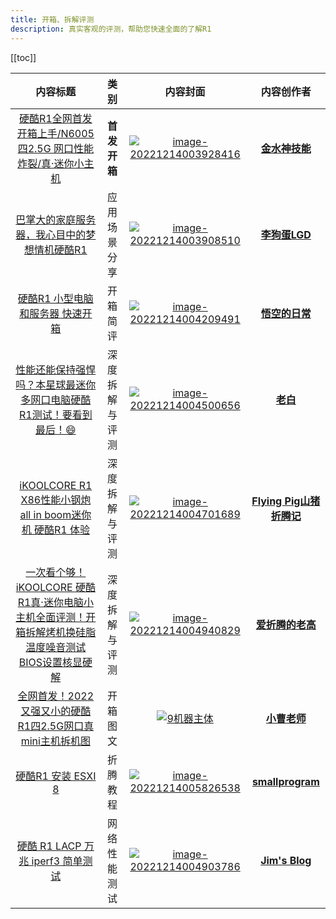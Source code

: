 ```yaml
---
title: 开箱、拆解评测
description: 真实客观的评测，帮助您快速全面的了解R1
---
```


[[toc]]

|   内容标题   |   类别  | 内容封面  |   内容创作者  |
| :----------------------------------------------------------: | :------------: | :----------------------------------------------------------: | :----------------------------------------------------------: |
| [硬酷R1全网首发开箱上手/N6005四2.5G 网口性能炸裂/真·迷你小主机](https://www.youtube.com/watch?v=6CCc4zIAORo) |  **首发开箱**  | [![image-20221214003928416](https://koolcore.oss-cn-shenzhen.aliyuncs.com/wiki/image-20221214003928416.png)](https://www.youtube.com/watch?v=6CCc4zIAORo) | **[金水神技能](https://www.youtube.com/watch?v=6CCc4zIAORo)** |
| [巴掌大的家庭服务器，我心目中的梦想情机硬酷R1](https://www.youtube.com/watch?v=IoxWN77SgBM) |  应用场景分享  | [![image-20221214003908510](https://koolcore.oss-cn-shenzhen.aliyuncs.com/wiki/image-20221214003908510.png)](https://www.youtube.com/watch?v=IoxWN77SgBM) | **[李狗蛋LGD](https://www.youtube.com/watch?v=IoxWN77SgBM)** |
| [硬酷R1 小型电脑和服务器 快速开箱](https://www.douyin.com/video/7175378350398016825) |    开箱简评    | [![image-20221214004209491](https://koolcore.oss-cn-shenzhen.aliyuncs.com/wiki/image-20221214004209491.png)](https://www.douyin.com/video/7175378350398016825) | **[悟空的日常](https://www.douyin.com/user/MS4wLjABAAAAte1MKVdw9wFvosRL1m6jRA-zvV1PAQLR6zOnuK03h28?relation=0&vid=7175378350398016825)** |
| [性能还能保持强悍吗？本星球最迷你多网口电脑硬酷R1测试！要看到最后！😄](https://www.youtube.com/watch?v=q8BAPUCaYls) | 深度拆解与评测 | [![image-20221214004500656](https://koolcore.oss-cn-shenzhen.aliyuncs.com/wiki/image-20221214004500656.png)](https://www.youtube.com/watch?v=q8BAPUCaYls) |        **[老白](https://space.bilibili.com/8767050)**        |
| [iKOOLCORE R1 X86性能小钢炮 all in boom迷你机 硬酷R1 体验](https://www.youtube.com/watch?v=W3kQOvnF4eM) | 深度拆解与评测 | [![image-20221214004701689](https://koolcore.oss-cn-shenzhen.aliyuncs.com/wiki/image-20221214004701689.png)](https://www.youtube.com/watch?v=W3kQOvnF4eM) | **[Flying Pig山猪折腾记](https://www.youtube.com/watch?v=W3kQOvnF4eM)** |
| [一次看个够！iKOOLCORE 硬酷R1真·迷你电脑小主机全面评测！开箱拆解烤机换硅脂温度噪音测试BIOS设置核显硬解](https://www.youtube.com/watch?v=Uza8C2AHPzU) | 深度拆解与评测 | [![image-20221214004940829](https://koolcore.oss-cn-shenzhen.aliyuncs.com/wiki/image-20221214004940829.png)](https://www.youtube.com/watch?v=Uza8C2AHPzU) | **[爱折腾的老高](https://www.youtube.com/watch?v=Uza8C2AHPzU)** |
| [全网首发！2022又强又小的硬酷R1四2.5G网口真mini主机拆机图](https://post.smzdm.com/p/a7ndo0m9/) |    开箱图文    | [![9机器主体](https://koolcore.oss-cn-shenzhen.aliyuncs.com/wiki/9%E6%9C%BA%E5%99%A8%E4%B8%BB%E4%BD%93-1671013784647-1-1671013808269-3.jpg)](https://post.smzdm.com/p/a7ndo0m9/) |      **[小曹老师](https://post.smzdm.com/p/a7ndo0m9/)**      |
| [硬酷R1 安装 ESXI 8](https://github.com/smallprogram/OpenWrtAction/blob/main/docs/R1_ESXI8.md) |    折腾教程    | [![image-20221214005826538](https://koolcore.oss-cn-shenzhen.aliyuncs.com/wiki/image-20221214005826538-1671013302005-13.png)](https://github.com/smallprogram/OpenWrtAction/blob/main/docs/R1_ESXI8.md) | **[smallprogram](https://github.com/smallprogram/OpenWrtAction/blob/main/docs/R1_ESXI8.md)** |
| [硬酷 R1 LACP 万兆 iperf3 简单测试](https://blog.jim.plus/blog/post/jim/r1-10g-bond-nic-iperf3) |  网络性能测试  | [![image-20221214004903786](https://koolcore.oss-cn-shenzhen.aliyuncs.com/wiki/image-20221214004903786.png)](https://blog.jim.plus/blog/post/jim/r1-10g-bond-nic-iperf3) | **[Jim's Blog](https://blog.jim.plus/blog/post/jim/r1-10g-bond-nic-iperf3)** |